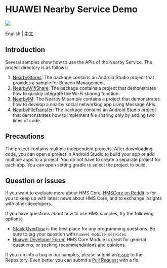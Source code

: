 # HUAWEI Nearby Service Demo
[![](https://camo.githubusercontent.com/ce1c195eb2524e4e67a2e74bf6e9619555aa0913/68747470733a2f2f696d672e736869656c64732e696f2f62616467652f446f63732d686d736775696465732d627269676874677265656e)](https://developer.huawei.com/consumer/en/doc/development/HMSCore-Guides/introduction-nearby-0000001060363166)

English | [中文](README_ZH.md)

## Introduction
 Several samples show how to use the APIs of the Nearby Service. The project directory is as follows:
1. [NearbyStores](https://github.com/HMS-Core/hms-nearby-demo/tree/master/NearbyStores): The package contains an Android Studio project that provides a sample for Beacon Management.
2. [NearbyWifiShare](https://github.com/HMS-Core/hms-nearby-demo/tree/master/NearbyWifiShare): The package contains a project that demonstrates how to quickly integrate the Wi-Fi sharing function.
3. [NearbyIM](https://github.com/HMS-Core/hms-nearby-demo/tree/master/NearbyIM): The NearbyIM sample contains a project that demonstrates how to develop a nearby social networking app using Message APIs.
4. [NearbyFileTransfer](https://github.com/HMS-Core/hms-nearby-demo/tree/master/NearbyFileTransfer): The package contains an Android Studio project that demonstrates how to implement file sharing only by adding two lines of code.

## Precautions
The project contains multiple independent projects. After downloading code, you can open a project in Android Studio to build your app or add multiple apps to a project. You do not have to create a separate project for each app. You can open setting.gradle to select the project to build.

## Question or issues
If you want to evaluate more about HMS Core, [HMSCore on Reddit](https://www.reddit.com/r/HuaweiDevelopers/) is for you to keep up with latest news about HMS Core, and to exchange insights with other developers.

If you have questions about how to use HMS samples, try the following options:
- [Stack Overflow](https://stackoverflow.com/questions/tagged/huawei-mobile-services) is the best place for any programming questions. Be sure to tag your question with 
`huawei-mobile-services`.
- [Huawei Developer Forum](https://forums.developer.huawei.com/forumPortal/en/home?fid=0101187876626530001) HMS Core Module is great for general questions, or seeking recommendations and opinions.

If you run into a bug in our samples, please submit an [issue](https://github.com/HMS-Core/hms-nearby-demo/issues) to the Repository. Even better you can submit a [Pull Request](https://github.com/HMS-Core/hms-nearby-demo/pulls) with a fix.
